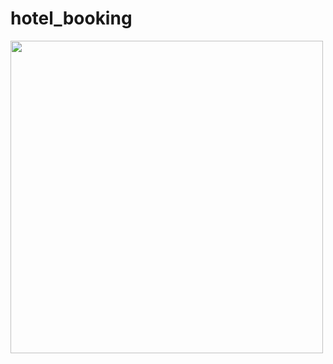 # hotel_booking

<img src="https://github-production-user-asset-6210df.s3.amazonaws.com/84765301/263497206-c0674ca4-4c81-40b0-860e-368164735c74.png"  height = "500" />






 
 
